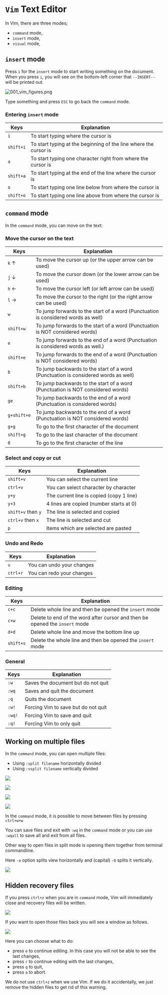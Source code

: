 # `Vim` Text Editor

In Vim, there are three modes;

* `command` mode,
* `insert` mode,
* `visual` mode,

## `insert` mode

Press `i` for the `insert` mode to start writing something on the document. When you press `i`, you will see on the bottom-left corner that `--INSERT--` will be printed out. 

![001_vim_figures.png](../figures/001_vim_figures.png)

Type something and press `ESC` to go back the `command` mode.

### Entering `insert` mode

|Keys|Explanation|
|----|-----------|
|`i`       |To start typing where the cursor is|
|`shift+i` |To start typing at the beginning of the line where the cursor is|
|`a`       |To start typing one character right from where the cursor is|
|`shift+a` |To start typing at the end of the line where the cursor is|
|`o`       |To start typing one line below from where the cursor is|
|`shift+o` |To start typing one line above from where the cursor is|

## `command` mode

In the `command` mode, you can move on the text:

### Move the cursor on the text

|Keys|Explanation|
|----|-----------|
|`k` ↑      |To move the cursor up (or the upper arrow can be used)|
|`j` ↓      |To move the cursor down (or the lower arrow can be used)|
|`h` ←      |To move the cursor left (or left arrow can be used)|
|`l` →      |To move the cursor to the right (or the right arrow can be used)
|`w`        |To jump forwards to the start of a word (Punctuation is considered words as well)|
|`shift+w`  |To jump forwards to the start of a word (Punctuation is NOT considered words)|
|`e`        |To jump forwards to the end of a word (Punctuation is considered words as well.)|
|`shift+e`  |To jump forwards to the end of a word (Punctuation is NOT considered words)|
|`b`        |To jump backwards to the start of a word (Punctuation is considered words as well)|
|`shift+b`  |To jump backwards to the start of a word (Punctuation is NOT considered words)|
|`ge`       |To jump backwards to the end of a word (Punctuation is considered words)|
|`g+shift+e`|To jump backwards to the end of a word (Punctuation is NOT considered words)|
|`g+g`      |To go to the first character of the document|
|`shift+g`  |To go to the last character of the document|
|`0`        |To go to the first character of the line|

### Select and copy or cut

|Keys|Explanation|
|----|-----------|
|`shift+v`         |You can select the current line|
|`ctrl+v`          |You can select character by character|
|`y+y`             |The current line is copied (copy 1 line)|
|`y+3`             |4 lines are copied (number starts at 0)|
|`shift+v` then `y`|The line is selected and copied|
|`ctrl+v` then `x` |The line is selected and cut|
|`p`               |Items which are selected are pasted|

### Undo and Redo

|Keys|Explanation|
|----|-----------|
|`u`      |You can undo your changes|
|`ctrl+r` |You can redo your changes|

### Editing

|Keys|Explanation|
|----|-----------|
|`c+c`    |Delete whole line and then be opened the `insert` mode|
|`c+w`    |Delete to end of the word after cursor and then be opened the `insert` mode|
|`d+d`    |Delete whole line and move the bottom line up|
|`shift+s`|Delete the whole line and then be opened the `insert` mode|

### General

|Keys|Explanation|
|----|-----------|
|`:w`   |Saves the document but do not quit|
|`:wq`  |Saves and quit the document|
|`:q`   |Quits the document|
|`:w!`  |Forcing Vim to save but do not quit|
|`:wq!` |Forcing Vim to save and quit|
|`:q!`  |Forcing Vim to only quit|

## Working on multiple files

In the `command` mode, you can open multiple files:

* Using `:split filename` horizontally divided
* Using `:vsplit filename` vertically divided

![](../figures/split_in_vim_1.png)

![](../figures/split_in_vim_2.png)

![](../figures/vsplit_in_vim_1.png)

![](../figures/vsplit_in_vim_2.png)

In the `command` mode, it is possible to move between files by pressing `ctrl+w+w`
 
You can save files and exit with `:wq` in the `command` mode or you can use `:wqall` to save all and exit from all files.

Other way to open files in split mode is opening them together from terminal commandline.

Here `-o` option splits view horizontally and (capital) `-O` splits it vertically.

![](../figures/split_commandline.png)

## Hidden recovery files

 If you press `ctrl+z` when you are in `command` mode, Vim will immediately close and recovery files will be written. 

![](../figures/hidden_recovery_file_1.png)

If you want to open those files back you will see a window as follows.

![](../figures/hidden_recovery_file_2.png)

Here you can choose what to do:

* press `e` to continue editing. In this case you will not be able to see the last changes,
* press `r` to continue editing with the last changes,
* press `q` to quit,
* press `a` to abort.

We do not use `ctrl+z` when we use Vim. If we do it accidentally, we just remove the hidden files to get rid of this warning.









